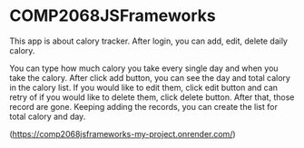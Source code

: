 # COMP2068JSFrameworks
 
 This app is about calory tracker. After login, you can add, edit, delete daily calory.

You can type how much calory you take every single day and when you take the calory.
After click add button, you can see the day and total calory in the calory list. 
If you would like to edit them, click edit button and can retry of if you would like to delete them, click delete button.
After that, those record are gone.
Keeping adding the records, you can create the list for total calory and day.


(https://comp2068jsframeworks-my-project.onrender.com/)